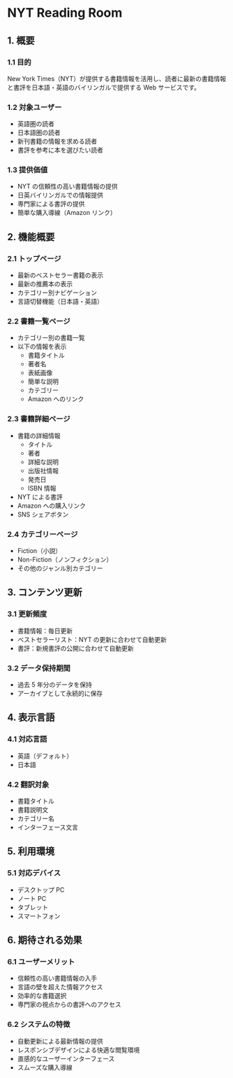 # NYT Reading Room

## 1. 概要

### 1.1 目的

New York Times（NYT）が提供する書籍情報を活用し、読者に最新の書籍情報と書評を日本語・英語のバイリンガルで提供する Web サービスです。

### 1.2 対象ユーザー

- 英語圏の読者
- 日本語圏の読者
- 新刊書籍の情報を求める読者
- 書評を参考に本を選びたい読者

### 1.3 提供価値

- NYT の信頼性の高い書籍情報の提供
- 日英バイリンガルでの情報提供
- 専門家による書評の提供
- 簡単な購入導線（Amazon リンク）

## 2. 機能概要

### 2.1 トップページ

- 最新のベストセラー書籍の表示
- 最新の推薦本の表示
- カテゴリー別ナビゲーション
- 言語切替機能（日本語・英語）

### 2.2 書籍一覧ページ

- カテゴリー別の書籍一覧
- 以下の情報を表示
  - 書籍タイトル
  - 著者名
  - 表紙画像
  - 簡単な説明
  - カテゴリー
  - Amazon へのリンク

### 2.3 書籍詳細ページ

- 書籍の詳細情報
  - タイトル
  - 著者
  - 詳細な説明
  - 出版社情報
  - 発売日
  - ISBN 情報
- NYT による書評
- Amazon への購入リンク
- SNS シェアボタン

### 2.4 カテゴリーページ

- Fiction（小説）
- Non-Fiction（ノンフィクション）
- その他のジャンル別カテゴリー

## 3. コンテンツ更新

### 3.1 更新頻度

- 書籍情報：毎日更新
- ベストセラーリスト：NYT の更新に合わせて自動更新
- 書評：新規書評の公開に合わせて自動更新

### 3.2 データ保持期間

- 過去 5 年分のデータを保持
- アーカイブとして永続的に保存

## 4. 表示言語

### 4.1 対応言語

- 英語（デフォルト）
- 日本語

### 4.2 翻訳対象

- 書籍タイトル
- 書籍説明文
- カテゴリー名
- インターフェース文言

## 5. 利用環境

### 5.1 対応デバイス

- デスクトップ PC
- ノート PC
- タブレット
- スマートフォン

## 6. 期待される効果

### 6.1 ユーザーメリット

- 信頼性の高い書籍情報の入手
- 言語の壁を超えた情報アクセス
- 効率的な書籍選択
- 専門家の視点からの書評へのアクセス

### 6.2 システムの特徴

- 自動更新による最新情報の提供
- レスポンシブデザインによる快適な閲覧環境
- 直感的なユーザーインターフェース
- スムーズな購入導線
